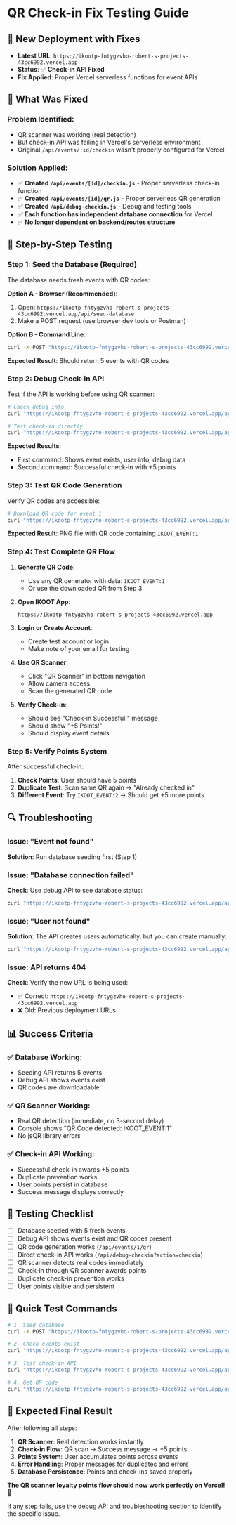 # QR Check-in Fix Testing Guide

## 🚀 New Deployment with Fixes

- **Latest URL**: `https://ikootp-fntygzvho-robert-s-projects-43cc6992.vercel.app`
- **Status**: ✅ **Check-in API Fixed** 
- **Fix Applied**: Proper Vercel serverless functions for event APIs

## 🔧 What Was Fixed

### **Problem Identified**:
- QR scanner was working (real detection)
- But check-in API was failing in Vercel's serverless environment
- Original `/api/events/:id/checkin` wasn't properly configured for Vercel

### **Solution Applied**:
- ✅ **Created `/api/events/[id]/checkin.js`** - Proper serverless check-in function
- ✅ **Created `/api/events/[id]/qr.js`** - Proper serverless QR generation  
- ✅ **Created `/api/debug-checkin.js`** - Debug and testing tools
- ✅ **Each function has independent database connection** for Vercel
- ✅ **No longer dependent on backend/routes structure**

## 🧪 Step-by-Step Testing

### **Step 1: Seed the Database (Required)**

The database needs fresh events with QR codes:

**Option A - Browser (Recommended)**:
1. Open: `https://ikootp-fntygzvho-robert-s-projects-43cc6992.vercel.app/api/seed-database`
2. Make a POST request (use browser dev tools or Postman)

**Option B - Command Line**:
```bash
curl -X POST "https://ikootp-fntygzvho-robert-s-projects-43cc6992.vercel.app/api/seed-database"
```

**Expected Result**: Should return 5 events with QR codes

### **Step 2: Debug Check-in API**

Test if the API is working before using QR scanner:

```bash
# Check debug info
curl "https://ikootp-fntygzvho-robert-s-projects-43cc6992.vercel.app/api/debug-checkin?eventId=1&userEmail=test@example.com"

# Test check-in directly  
curl "https://ikootp-fntygzvho-robert-s-projects-43cc6992.vercel.app/api/debug-checkin?action=checkin&eventId=1&userEmail=test@example.com"
```

**Expected Results**:
- First command: Shows event exists, user info, debug data
- Second command: Successful check-in with +5 points

### **Step 3: Test QR Code Generation**

Verify QR codes are accessible:

```bash
# Download QR code for event 1
curl "https://ikootp-fntygzvho-robert-s-projects-43cc6992.vercel.app/api/events/1/qr" > test-event-1.png
```

**Expected Result**: PNG file with QR code containing `IKOOT_EVENT:1`

### **Step 4: Test Complete QR Flow**

1. **Generate QR Code**:
   - Use any QR generator with data: `IKOOT_EVENT:1`
   - Or use the downloaded QR from Step 3

2. **Open IKOOT App**:
   ```
   https://ikootp-fntygzvho-robert-s-projects-43cc6992.vercel.app
   ```

3. **Login or Create Account**:
   - Create test account or login
   - Make note of your email for testing

4. **Use QR Scanner**:
   - Click "QR Scanner" in bottom navigation
   - Allow camera access
   - Scan the generated QR code

5. **Verify Check-in**:
   - Should see "Check-in Successful!" message
   - Should show "+5 Points!" 
   - Should display event details

### **Step 5: Verify Points System**

After successful check-in:

1. **Check Points**: User should have 5 points
2. **Duplicate Test**: Scan same QR again → "Already checked in"
3. **Different Event**: Try `IKOOT_EVENT:2` → Should get +5 more points

## 🔍 Troubleshooting

### **Issue: "Event not found"**
**Solution**: Run database seeding first (Step 1)

### **Issue: "Database connection failed"**
**Check**: Use debug API to see database status:
```bash
curl "https://ikootp-fntygzvho-robert-s-projects-43cc6992.vercel.app/api/debug-checkin"
```

### **Issue: "User not found"**
**Solution**: The API creates users automatically, but you can create manually:
```bash
curl "https://ikootp-fntygzvho-robert-s-projects-43cc6992.vercel.app/api/debug-checkin?action=createuser&userEmail=your@email.com"
```

### **Issue: API returns 404**
**Check**: Verify the new URL is being used:
- ✅ Correct: `https://ikootp-fntygzvho-robert-s-projects-43cc6992.vercel.app`
- ❌ Old: Previous deployment URLs

## 📊 Success Criteria

### **✅ Database Working**:
- Seeding API returns 5 events  
- Debug API shows events exist
- QR codes are downloadable

### **✅ QR Scanner Working**:
- Real QR detection (immediate, no 3-second delay)
- Console shows "QR Code detected: IKOOT_EVENT:1"
- No jsQR library errors

### **✅ Check-in API Working**:
- Successful check-in awards +5 points
- Duplicate prevention works  
- User points persist in database
- Success message displays correctly

## 🎯 Testing Checklist

- [ ] Database seeded with 5 fresh events
- [ ] Debug API shows events exist and QR codes present
- [ ] QR code generation works (`/api/events/1/qr`)
- [ ] Direct check-in API works (`/api/debug-checkin?action=checkin`)
- [ ] QR scanner detects real codes immediately
- [ ] Check-in through QR scanner awards points
- [ ] Duplicate check-in prevention works
- [ ] User points visible and persistent

## 🚨 Quick Test Commands

```bash
# 1. Seed database
curl -X POST "https://ikootp-fntygzvho-robert-s-projects-43cc6992.vercel.app/api/seed-database"

# 2. Check events exist
curl "https://ikootp-fntygzvho-robert-s-projects-43cc6992.vercel.app/api/check-events"

# 3. Test check-in API
curl "https://ikootp-fntygzvho-robert-s-projects-43cc6992.vercel.app/api/debug-checkin?action=checkin&eventId=1&userEmail=test@example.com"

# 4. Get QR code
curl "https://ikootp-fntygzvho-robert-s-projects-43cc6992.vercel.app/api/events/1/qr" > test-qr.png
```

## 🎊 Expected Final Result

After following all steps:

1. **QR Scanner**: Real detection works instantly
2. **Check-in Flow**: QR scan → Success message → +5 points
3. **Points System**: User accumulates points across events
4. **Error Handling**: Proper messages for duplicates and errors
5. **Database Persistence**: Points and check-ins saved properly

**The QR scanner loyalty points flow should now work perfectly on Vercel!** 🚀

If any step fails, use the debug API and troubleshooting section to identify the specific issue.